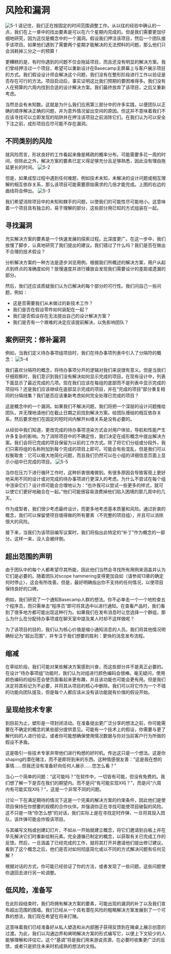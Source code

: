 # 风险和漏洞
![5-1](/images/5-1.png)
请记住，我们正在按固定的时间范围调整工作。从以往的经验中确认的一点，我们在上一章中的找出要素是可以在六个星期内完成的。但是我们需要更加仔细地研究，因为这仅是概念中的一个漏洞。假设我们押注该项目，然后一个团队接手该项目。如果他们遇到了需要两个星期才能解决的无法预料的问题，那么他们只会消耗掉三分之一的预算！

更糟糕的是，有时你遇到的问题不仅会拖延项目，而且还没有明显的解决方案。我们曾经押注过一个项目，希望可以重新设计在Basecamp主屏幕上与客户展示项目的方式。我们假设设计师会解决这个问题，我们没有在整形阶段进行工作以验证是否存在可行的方法。项目启动后，事实证明这比我们预期的要困难得多。我们没有人在预算的六周内找到合适的设计解决方案。我们最终放弃了该项目，之后又重新考虑。

当然总会有未知数。这就是为什么我们应用第三部分中的许多实践，以便团队以正确的顺序解决正确的问题，并为意外情况留出空间的原因。但这并不意味着我们不应该寻找可以立即发现的陷阱并在押注该项目之前消除它们。在我们认为可以安全下注之前，成形项目应尽可能不存在漏洞。


## 不同类别的风险
就风险而言，形状良好的工作看起来像是稀疏的概率分布。可能需要多花一周的时间，但除此之外，解决方案的要素已定义得足够充分且足够熟悉，因此没有理由拖延更长的时间。
![5-2](/images/5-2.jpg)

但是，如果成型过程中遇到任何难题，例如技术未知，未解决的设计问题或相互理解的相互依存关系，那么该项目可能需要原始需求的几倍才能完成。上图的右边的曲线将会伸出。
![5-3](/images/5-3.jpg)

我们希望消除项目中的未知和棘手的问题，以使我们的可能性尽可能地小。这意味着一个项目具有独立的，易于理解的部分，这些部分用已知的方式组装在一起。

## 寻找漏洞
充实解决方案的要素是一个快速发展的探索过程。比深度更广。在这一步中，我们放慢了脚步，认真地研究了我们提出的建议。我们错过了什么吗？我们是否在做出不合理的技术假设？

分析解决方案的一种方法是逐步浏览用例。根据我们所概述的解决方案，用户从起点到终点的准确度如何？放慢速度并进行播放会发现我们需要设计的差距或遗漏的部分。

然后，我们还应该质疑我们认为已解决的每个部分的可行性。我们问自己一些问题，例如：

* 这是否需要我们从未做过的新技术工作？
* 我们是否在假设零件如何装配在一起？
* 我们是否假设存在无法提出自己的设计解决方案？
* 我们是否有一个艰难的决定应该提前解决，以免影响团队？


## 案例研究：修补漏洞
例如，当我们定义待办事项组项目时，我们在待办事项列表中引入了分隔符的概念：
![5-4](/images/5-4.png)

我们喜欢分隔符的概念，将待办事项分开的逻辑对我们来说很有意义。但是当我们仔细观察时，我们意识到我们没有解决如何显示完成的项目。在现有设计中，列表下面显示了最近完成的几项。现在我们应该在每组的底部而不是列表中显示完成的项目吗？还是我们应该继续在底部显示完成的项目，并在“完成的项目”部分重复相同的分隔线集？我们是否应该重新考虑如何完全处理已完成的项目？

这是概念中的一个漏洞。如果我们不解决问题，我们将把一个深层的设计问题推给团队，并无理地请他们在截止日期之前找到解决方案。给团队缠结的相互依存关系，然后要求他们在固定的短时间内解开纠缠关系是没有必要的。

从经验中我们知道，更改完成的待办事项渲染方式会对用户体验，导航和性能产生许多复杂的影响。为了消除项目中的不确定性，我们决定在成形概念中提出解决方案。我们会将已完成的项目保留为以前的工作方式。除了将它们分组或分段外，我们只需将组的名称附加到每个完成的项目上即可。可能会有些混乱，但是我们可以权衡取舍：它可以极大地简化问题，而且我们仍然可以在小组的详细信息页面上显示小组中已完成的项目。
![5-5](/images/5-5.png)

当你在压力下进行循环工作时，这种折衷很难做到。有很多原因会导致客观上更好地采用不同的设计或对完成的待办事项进行更深入的考虑。为什么不尝试在每个组中渲染它们？设计师可能会合理地认为：​​“也许我可以尝试一些更多的样式，就可以使它们更好地融合在一起。”他们可能很容易浪费掉他们陷入困境的那几周中的几天。

作为成型者，我们很少考虑最终设计，而更多地考虑基本质量和风险。通过折衷的概念，我们可以保留使项目值得做的所有要素（不完整的项目组），并且可以消除很大的风险。

接下来，当我们为该项目编写议案时，我们将指出此特定的“补丁”作为概念的一部分。这样一来，没人会被绊倒。

## 超出范围的声明
由于团队中的每个人都希望尽其所能，因此他们当然会寻找所有用例来涵盖并认为它们是必要的。随着团队对scope hammering变得更加自如（请参阅13章的确定何时停止），这会有所改善。但是，最好明确指出你不支持的任何情况，以使项目保持良好的口碑。

例如，我们研究了一个通知Basecamp人群的想法。你不必单击一个一个地检查五个程序员，而只需单击“程序员”即可将其选中以进行通知。在查看产品时，我们看到了很多地方都可能出现这种行为。如果我们在发布消息时让您选择一个群组，那么为什么在分配待办事项或在聊天室中提及某人时却不这样做呢？

为了该项目的目的，我们认为核心价值是缩小通知消息的人员。我们将其他情况明确标记为“超出范围”，并专注于我们想要的胜利：更快的消息发布流程。

## 缩减
在草绘阶段，我们可能对某些解决方案感到兴奋，而这些部分并不是真正必要的。在设计“待办事项组”功能时，我们认为对组进行颜色编码会很棒。毫无疑问，使用颜色编码的组标签会使页面看起来更有趣，并且该功能也可能会更有用。但是我们决定将其标记为不必要，并将其从项目的核心中删除。我们可以将它作为一个不错的功能向团队提及，但是每个人都应该从没有该功能就有价值的假设开始。

## 呈现给技术专家
到目前为止，塑形是一项封闭活动。在准备提出更广泛分享的想法之前，你可能需要在不确定的概念的某些部分提供意见。可能有一个技术上的假设，你需要与更了解代码的人进行验证。或者你可能想确保使用情况数据与你对当前客户行为所做的假设不矛盾。

这是吸引一些技术专家并带他们进行构想的好时机。传达这只是一个想法。这是你shaping的潜在赌注，而不是即将到来的东西。这种情感很友善：“这是我在想的事情……但我还没有准备好向任何人展示……您怎么看？”

当心一个简单的问题：“这可能吗？”在软件中，一切皆有可能，但没有免费的。我们想了解一下是否在我们的期望内。而不是问“有可能实现X吗？”，而是问“六周内有可能实现X吗？”，这是一个非常不同的问题。

讨论一下在满足期待的情况下这是一个完美的解决方案的约束条件，因此他们是使项目保持在你想要的规模的合作伙伴。并强调你正在寻找可能使项目破裂的风险。这不只是一场“你怎么想”的对话，我们实际上是在寻找定时炸弹，一旦将其投入团队，该炸弹可能会炸毁该项目。

与其编写文档或创建幻灯片，不如从一开始就建立概念，将它们邀请到白板上并在早先解决它们时重新绘制元素。完全遵循已制定的概念，以获取有关已完成工作的反馈。然后，一旦涵盖了已经完成的工作，就将其打开并邀请他们提出修订建议。看到了这个概念之后，他们是否对如何彻底简化或以不同的方式解决问题有任何见解？

根据对话的方式，你可能已经验证了你的方法，或者发现了一些问题，这些问题使你退回去进行另一轮调整。

## 低风险，准备写
在此阶段结束时，我们将拥有解决方案的要素，可能出现的漏洞的补丁以及我们宣布超出范围的围墙。我们已经从一个具有潜在风险的粗略解决方案发展到了一个可靠的想法，我们现在希望在将来打赌。

这意味着我们已经准备好从私人塑造和从内部圈子获得反馈到在赌桌上展示创意的过渡。为此，我们以沟通边界和阐明解决方案的形式编写它，以便上下文较少的人能够理解和评估它。这个“基调”将是我们用来游说资源，在必要时收集更广泛的反馈，或者只是抓住未来时机成熟的想法的文档。